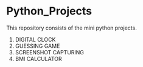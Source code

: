 # Python_Projects
This repository consists of the mini python projects.
1. DIGITAL CLOCK
2. GUESSING GAME
3. SCREENSHOT CAPTURING 
4. BMI CALCULATOR
